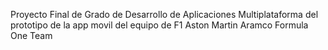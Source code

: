 Proyecto Final de Grado de Desarrollo de Aplicaciones Multiplataforma del prototipo de la app movil del equipo de F1 Aston Martin Aramco Formula One Team
